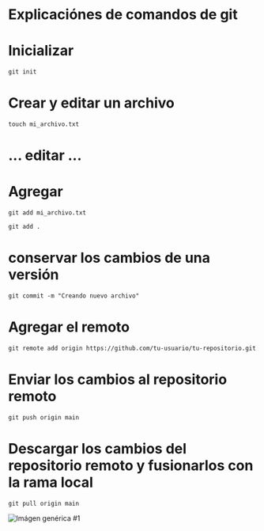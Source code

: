 # Explicaciónes de comandos de git

# Inicializar
```
git init
```
# Crear y editar un archivo
```
touch mi_archivo.txt
```
# ... editar ...

# Agregar
```
git add mi_archivo.txt

git add .
```
# conservar los cambios de una versión
```
git commit -m "Creando nuevo archivo"
```
# Agregar el remoto
```
git remote add origin https://github.com/tu-usuario/tu-repositorio.git
```
# Enviar los cambios al repositorio remoto
```
git push origin main
```
# Descargar los cambios del repositorio remoto y fusionarlos con la rama local
```
git pull origin main
```
![Imágen genérica #1](https://i.natgeofe.com/n/548467d8-c5f1-4551-9f58-6817a8d2c45e/NationalGeographic_2572187_2x1.jpg)